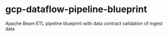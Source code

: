 # gcp-dataflow-pipeline-blueprint
Apache Beam ETL pipeline blueprint with data contract validation of ingest data
